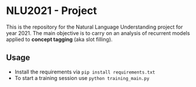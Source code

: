 # NLU2021 - Project
This is the repository for the Natural Language Understanding project for year 2021. The main objective is to carry on an analysis of recurrent models applied to **concept tagging** (aka slot filling). 

## Usage
* Install the requirements via `pip install requirements.txt`
* To start a training session use `python training_main.py`
